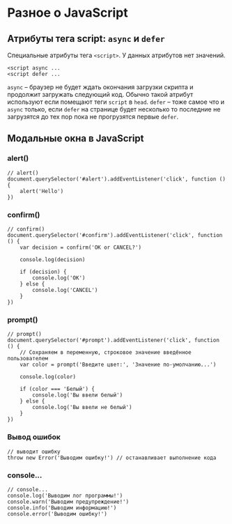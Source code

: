 # Разное о JavaScript

## Атрибуты тега script: `async` и `defer`
Специальные атрибуты тега `<script>`. У данных атрибутов нет значений.

    <script async ...
    <script defer ...

`async` &ndash; браузер не будет ждать окончания загрузки скрипта и продолжит загружать следующий код. Обычно такой атрибут используют если помещают теги `script` в `head`.
`defer` &ndash; тоже самое что и `async` только, если `defer` на странице будет несколько то последние не загрузятся до тех пор пока не прогрузятся первые `defer`.

## Модальные окна в JavaScript

### alert()

    // alert()
    document.querySelector('#alert').addEventListener('click', function () {
        alert('Hello')
    })
    
### confirm()

    // confirm()
    document.querySelector('#confirm').addEventListener('click', function () {
        var decision = confirm('OK or CANCEL?')
    
        console.log(decision)

        if (decision) {
            console.log('OK')
        } else {
            console.log('CANCEL')
        }
    })

### prompt()

    // prompt()
    document.querySelector('#prompt').addEventListener('click', function () {
        // Сохраняем в переменную, строковое значение введённое пользователем
        var color = prompt('Введите цвет:', 'Значение по-умолчанию...')

        console.log(color)

        if (color === 'Белый') {
            console.log('Вы ввели белый')
        } else {
            console.log('Вы ввели не белый')
        }
    })

### Вывод ошибок

    // выводит ошибку
    throw new Error('Выводим ошибку!') // останавливает выполнение кода

### console...

    // console...
    console.log('Выводим лог программы!')
    console.warn('Выводим предупреждение!')
    console.info('Выводим информацию!')
    console.error('Выводим ошибку!')

